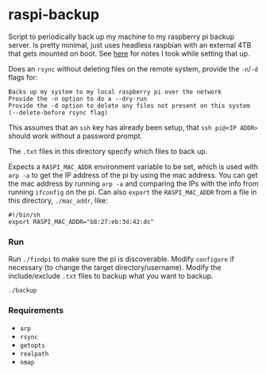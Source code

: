 # raspi-backup

Script to periodically back up my machine to my raspberry pi backup server. Is pretty minimal, just uses headless raspbian with an external 4TB that gets mounted on boot. See [here](https://exobrain.sean.fish/tech_hardware/raspi/) for notes I took while setting that up.

Does an `rsync` without deleting files on the remote system, provide the `-n`/`-d` flags for:

```
Backs up my system to my local raspberry pi over the network
Provide the -n option to do a --dry-run
Provide the -d option to delete any files not present on this system (--delete-before rsync flag)
```

This assumes that an `ssh` key has already been setup, that `ssh pi@<IP ADDR>` should work without a password prompt.

The `.txt` files in this directory specify which files to back up.

Expects a `RASPI_MAC_ADDR` environment variable to be set, which is used with `arp -a` to get the IP address of the pi by using the mac address. You can get the mac address by running `arp -a` and comparing the IPs with the info from running `ifconfig` on the pi. Can also `export` the `RASPI_MAC_ADDR` from a file in this directory, `./mac_addr`, like:

```
#!/bin/sh
export RASPI_MAC_ADDR="b8:27:eb:3d:42:dc"
```

### Run

Run `./findpi` to make sure the pi is discoverable. Modify `configure` if necessary (to change the target directory/username). Modify the include/exclude `.txt` files to backup what you want to backup.

`./backup`

### Requirements

- `arp`
- `rsync`
- `getopts`
- `realpath`
- `nmap`

